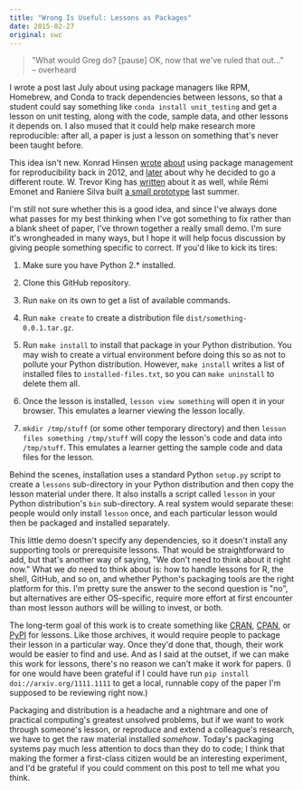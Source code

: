```yaml
---
title: "Wrong Is Useful: Lessons as Packages"
date: 2015-02-27
original: swc
---
```

<blockquote>
  "What would Greg do? [pause] OK, now that we've ruled that out…"
  <br>
  – overheard
</blockquote>
<p>
  I wrote a post last July
  about using package managers
  like RPM, Homebrew, and Conda to track dependencies between lessons,
  so that a student could say something like <code>conda install unit_testing</code>
  and get a lesson on unit testing,
  along with the code, sample data, and other lessons it depends on.
  I also mused that it could help make research more reproducible:
  after all,
  a paper is just a lesson on something that's never been taught before.
</p>
<p>
  This idea isn't new.
  Konrad Hinsen <a href="https://khinsen.wordpress.com/2012/04/10/unifying-version-control-and-dependency-management-for-reproducible-research/">wrote</a>
  <a href="https://khinsen.wordpress.com/2012/05/14/the-nix-package-manager-in-computational-science/">about</a>
  using package management for reproducibility back in 2012,
  and <a href="https://khinsen.wordpress.com/2013/08/14/platforms-for-reproducible-research/">later</a>
  about why he decided to go a different route.
  W. Trevor King has <a href="http://blog.tremily.us/posts/Package_management/">written</a> about it as well,
  while Rémi Emonet and Raniere Silva built
  <a href="https://github.com/twitwi/lesson-manager">a small prototype</a> last summer.
</p>
<p>
  I'm still not sure whether this is a good idea,
  and since I've always done what passes for my best thinking when I've got something to fix
  rather than a blank sheet of paper,
  I've thrown together a really small demo.
  I'm sure it's wrongheaded in many ways,
  but I hope it will help focus discussion by giving people something specific to correct.
  If you'd like to kick its tires:
</p>
<ol>
  <li>
    <p>
      Make sure you have Python 2.* installed.
    </p>
  </li>
  <li>
    <p>
      Clone this GitHub repository.
    </p>
  </li>
  <li>
    <p>
      Run <code>make</code> on its own to get a list of available commands.
    </p>
  </li>
  <li>
    <p>
      Run <code>make create</code> to create a distribution file <code>dist/something-0.0.1.tar.gz</code>.
    </p>
  </li>
  <li>
    <p>
      Run <code>make install</code> to install that package in your Python distribution.
      You may wish to create a virtual environment before doing this
      so as not to pollute your Python distribution.
      However,
      <code>make install</code> writes a list of installed files to <code>installed-files.txt</code>,
      so you can <code>make uninstall</code> to delete them all.
    </p>
  </li>
  <li>
    <p>
      Once the lesson is installed,
      <code>lesson view something</code> will open it in your browser.
      This emulates a learner viewing the lesson locally.
    </p>
  </li>
  <li>
    <p>
      <code>mkdir /tmp/stuff</code> (or some other temporary directory)
      and then <code>lesson files something /tmp/stuff</code>
      will copy the lesson's code and data into <code>/tmp/stuff</code>.
      This emulates a learner getting the sample code and data files for the lesson.
    </p>
  </li>
</ol>
<p>
  Behind the scenes,
  installation uses a standard Python <code>setup.py</code> script
  to create a <code>lessons</code> sub-directory in your Python distribution
  and then copy the lesson material under there.
  It also installs a script called <code>lesson</code> in
  your Python distribution's <code>bin</code> sub-directory.
  A real system would separate these:
  people would only install <code>lesson</code> once,
  and each particular lesson would then be packaged and installed separately.
</p>
<p>
  This little demo doesn't specify any dependencies,
  so it doesn't install any supporting tools or prerequisite lessons.
  That would be straightforward to add,
  but that's another way of saying,
  "We don't need to think about it right now."
  What we <em>do</em> need to think about is:
  how to handle lessons for R, the shell, GitHub, and so on,
  and whether Python's packaging tools are the right platform for this.
  I'm pretty sure the answer to the second question is "no",
  but alternatives are either OS-specific,
  require more effort at first encounter than most lesson authors will be willing to invest,
  or both.
</p>
<p>
  The long-term goal of this work is to create something like
  <a href="http://cran.r-project.org/">CRAN</a>,
  <a href="http://www.cpan.org/">CPAN</a>,
  or <a href="https://pypi.python.org/pypi">PyPI</a>
  for lessons.
  Like those archives,
  it would require people to package their lesson in a particular way.
  Once they'd done that,
  though,
  their work would be easier to find and use.
  And as I said at the outset,
  if we can make this work for lessons,
  there's no reason we can't make it work for papers.
  (I for one would have been grateful if I could have run
  <code>pip install doi://arxiv.org/1111.1111</code>
  to get a local, runnable copy of the paper I'm supposed to be reviewing right now.)
</p>
<p>
  Packaging and distribution is a headache and a nightmare
  and one of practical computing's greatest unsolved problems,
  but if we want to work through someone's lesson,
  or reproduce and extend a colleague's research,
  we have to get the raw material installed <em>somehow</em>.
  Today's packaging systems pay much less attention to docs than they do to code;
  I think that making the former a first-class citizen would be an interesting experiment,
  and I'd be grateful if you could comment on this post to tell me what you think.
</p>
